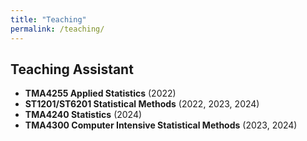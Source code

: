 ```yaml
---
title: "Teaching"
permalink: /teaching/
---
```


## Teaching Assistant

- **TMA4255 Applied Statistics** (2022)  
- **ST1201/ST6201 Statistical Methods** (2022, 2023, 2024)  
- **TMA4240 Statistics** (2024)  
- **TMA4300 Computer Intensive Statistical Methods** (2023, 2024)

